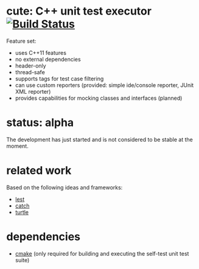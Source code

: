 cute: C++ unit test executor [![Build Status](https://travis-ci.org/Kosta-Github/cute.png)](https://travis-ci.org/Kosta-Github/cute)
============================
Feature set:
- uses C++11 features
- no external dependencies
- header-only
- thread-safe
- supports tags for test case filtering
- can use custom reporters (provided: simple ide/console reporter, JUnit XML reporter)
- provides capabilities for mocking classes and interfaces (planned)

status: alpha
=============
The development has just started and is not considered to be stable at the moment.

related work
============
Based on the following ideas and frameworks:
- [lest](https://github.com/martinmoene/lest)
- [catch](https://github.com/philsquared/Catch)
- [turtle](http://turtle.sourceforge.net/)

dependencies
============
- [cmake](http://cmake.org/) (only required for building and executing the self-test unit test suite)
